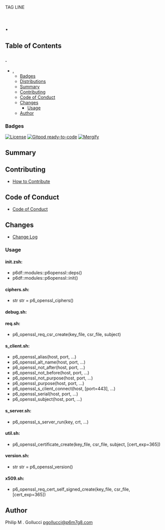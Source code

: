 TAG LINE
# .

## Table of Contents


### .
- [.](#.)
  - [Badges](#badges)
  - [Distributions](#distributions)
  - [Summary](#summary)
  - [Contributing](#contributing)
  - [Code of Conduct](#code-of-conduct)
  - [Changes](#changes)
    - [Usage](#usage)
  - [Author](#author)

### Badges

[![License](https://img.shields.io/badge/License-Apache%202.0-yellowgreen.svg)](https://opensource.org/licenses/Apache-2.0)
[![Gitpod ready-to-code](https://img.shields.io/badge/Gitpod-ready--to--code-blue?logo=gitpod)](https://gitpod.io/#https://github.com/p6m7g8/.)
[![Mergify](https://img.shields.io/endpoint.svg?url=https://gh.mergify.io/badges/p6m7g8/./&style=flat)](https://mergify.io)

## Summary

## Contributing

- [How to Contribute](CONTRIBUTING.md)

## Code of Conduct

- [Code of Conduct](CODE_OF_CONDUCT.md)

## Changes

- [Change Log](CHANGELOG.md)

### Usage

#### init.zsh:

- p6df::modules::p6openssl::deps()
- p6df::modules::p6openssl::init()

#### ciphers.sh:

- str str = p6_openssl_ciphers()

#### debug.sh:


#### req.sh:

- p6_openssl_req_csr_create(key_file, csr_file, subject)

#### s_client.sh:

- p6_openssl_alias(host, port, ...)
- p6_openssl_alt_name(host, port, ...)
- p6_openssl_not_after(host, port, ...)
- p6_openssl_not_before(host, port, ...)
- p6_openssl_not_purpose(host, port, ...)
- p6_openssl_purpose(host, port, ...)
- p6_openssl_s_client_connect(host, [port=443], ...)
- p6_openssl_serial(host, port, ...)
- p6_openssl_subject(host, port, ...)

#### s_server.sh:

- p6_openssl_s_server_run(key, crt, ...)

#### util.sh:

- p6_openssl_certificate_create(key_file, csr_file, subject, [cert_exp=365])

#### version.sh:

- str str = p6_openssl_version()

#### x509.sh:

- p6_openssl_req_cert_self_signed_create(key_file, csr_file, [cert_exp=365])


## Author

Philip M . Gollucci <pgollucci@p6m7g8.com>
